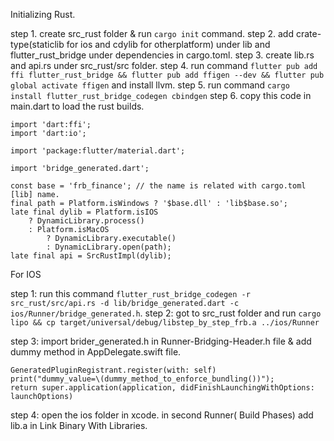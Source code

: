 Initializing Rust.

step 1. create src_rust folder & run `cargo init` command.
step 2. add crate-type(staticlib for ios and cdylib for otherplatform) under lib and flutter_rust_bridge under dependencies in cargo.toml.
step 3. create lib.rs and api.rs under src_rust/src folder.
step 4. run command `flutter pub add ffi flutter_rust_bridge && flutter pub add ffigen --dev && flutter pub global activate ffigen` and install llvm.
step 5. run command `cargo install flutter_rust_bridge_codegen cbindgen`
step 6. copy this code in main.dart to load the rust builds.

```
import 'dart:ffi';
import 'dart:io';

import 'package:flutter/material.dart';

import 'bridge_generated.dart';

const base = 'frb_finance'; // the name is related with cargo.toml [lib] name.
final path = Platform.isWindows ? '$base.dll' : 'lib$base.so';
late final dylib = Platform.isIOS
    ? DynamicLibrary.process()
    : Platform.isMacOS
        ? DynamicLibrary.executable()
        : DynamicLibrary.open(path);
late final api = SrcRustImpl(dylib);
```


For IOS 

step 1: run this command `flutter_rust_bridge_codegen -r src_rust/src/api.rs -d lib/bridge_generated.dart -c ios/Runner/bridge_generated.h`.
step 2:  got to src_rust folder and run `cargo lipo && cp target/universal/debug/libstep_by_step_frb.a ../ios/Runner`

step 3: import brider_generated.h in Runner-Bridging-Header.h file & add dummy method in AppDelegate.swift file. 
```
GeneratedPluginRegistrant.register(with: self)
print("dummy_value=\(dummy_method_to_enforce_bundling())");
return super.application(application, didFinishLaunchingWithOptions: launchOptions)

```


step 4: open the ios folder in xcode. in second Runner( Build Phases) add lib.a in Link Binary With Libraries.